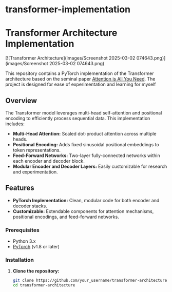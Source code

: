 # transformer-implementation
# Transformer Architecture Implementation

[![Transformer Architecture](images/Screenshot 2025-03-02 074643.png)](images/Screenshot 2025-03-02 074643.png)

This repository contains a PyTorch implementation of the Transformer architecture based on the seminal paper [Attention is All You Need](https://arxiv.org/abs/1706.03762). The project is designed for ease of experimentation and learning for myself

## Overview

The Transformer model leverages multi-head self-attention and positional encoding to efficiently process sequential data. This implementation includes:
- **Multi-Head Attention:** Scaled dot-product attention across multiple heads.
- **Positional Encoding:** Adds fixed sinusoidal positional embeddings to token representations.
- **Feed-Forward Networks:** Two-layer fully-connected networks within each encoder and decoder block.
- **Modular Encoder and Decoder Layers:** Easily customizable for research and experimentation.

## Features

- **PyTorch Implementation:** Clean, modular code for both encoder and decoder stacks.
- **Customizable:** Extendable components for attention mechanisms, positional encodings, and feed-forward networks.

### Prerequisites

- Python 3.x
- [PyTorch](https://pytorch.org/) (v1.8 or later)

### Installation

1. **Clone the repository:**
   ```bash
   git clone https://github.com/your_username/transformer-architecture.git
   cd transformer-architecture
   
